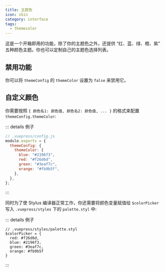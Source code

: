 ```yaml
---
title: 主题色
icon: skin
category: interface
tags:
  - themecolor
---
```


这是一个开箱即用的功能，除了你的主题色之外，还提供 “红、蓝、绿、橙、紫” 五种颜色主题。你也可以定制自己的主题色选择列表。

## 禁用功能

你可以将 `themeConfig` 的 `themeColor` 设置为 `false` 来禁用它。

## 自定义颜色

你需要按照 `{ 颜色名1: 颜色值, 颜色名2: 颜色值, ... }` 的格式来配置 `themeConfig.themeColor`:

::: details 例子

```js {5-10}
// .vuepress/config.js
module.exports = {
  themeConfig: {
    themeColor: {
      blue: "#2196f3",
      red: "#f26d6d",
      green: "#3eaf7c",
      orange: "#fb9b5f",
    },
  },
};
```

:::

同时为了使 Stylus 编译器正常工作，你还需要将颜色变量赋值给 `$colorPicker` 写入 `.vuepress/styles` 下的 `palette.styl` 中:

::: details 例子

```stylus
// .vuepress/styles/palette.styl
$colorPicker = {
  red: #f26d6d,
  blue: #2196f3,
  green: #3eaf7c,
  orange: #fb9b5f
}
```

:::
